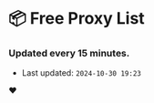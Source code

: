 # :package: Free Proxy List
### Updated every 15 minutes.

- Last updated: `2024-10-30 19:23`

:heart:
